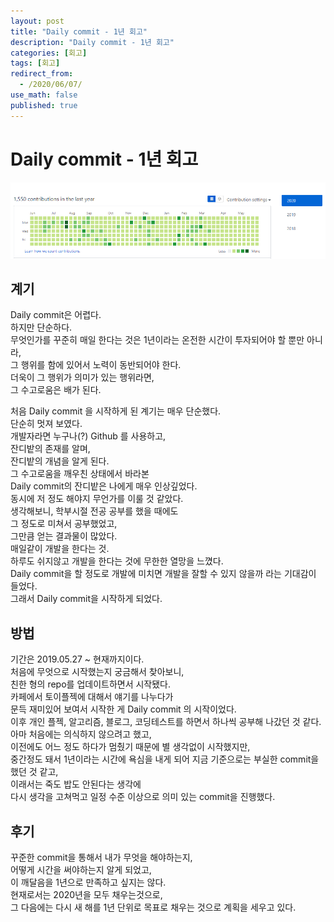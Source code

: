 ```yaml
---
layout: post
title: "Daily commit - 1년 회고"
description: "Daily commit - 1년 회고"
categories: [회고]
tags: [회고]
redirect_from:
  - /2020/06/07/
use_math: false
published: true
---
```


# Daily commit - 1년 회고

<img src="/assets/images/posts/29/github_green.png">

## 계기

<p>
Daily commit은 어렵다.<br/>
하지만 단순하다.<br/>
무엇인가를 꾸준히 매일 한다는 것은 1년이라는 온전한 시간이 투자되어야 할 뿐만 아니라,<br/>
그 행위를 함에 있어서 노력이 동반되어야 한다.<br/>
더욱이 그 행위가 의미가 있는 행위라면,<br/>
그 수고로움은 배가 된다.<br/>
</p>

<p>
처음 Daily commit 을 시작하게 된 계기는 매우 단순했다.<br/>
단순히 멋져 보였다.<br/>
개발자라면 누구나(?) Github 를 사용하고,<br/>
잔디밭의 존재를 알며,<br/>
잔디밭의 개념을 알게 된다.<br/>
그 수고로움을 깨우친 상태에서 바라본<br/>
Daily commit의 잔디밭은 나에게 매우 인상깊었다.<br/>
동시에 저 정도 해야지 무언가를 이룰 것 같았다.<br/>
생각해보니, 학부시절 전공 공부를 했을 때에도<br/>
그 정도로 미쳐서 공부했었고,<br/>
그만큼 얻는 결과물이 많았다.<br/>
매일같이 개발을 한다는 것.<br/>
하루도 쉬지않고 개발을 한다는 것에 무한한 열망을 느꼈다.<br/>
Daily commit을 할 정도로 개발에 미치면 개발을 잘할 수 있지 않을까 라는 기대감이 들었다.<br/>
그래서 Daily commit을 시작하게 되었다.<br/>
</p>

## 방법

<p>
기간은 2019.05.27 ~ 현재까지이다.<br/>
처음에 무엇으로 시작했는지 궁금해서 찾아보니,<br/>
친한 형의 repo를 업데이트하면서 시작됐다.<br/>
카페에서 토이플젝에 대해서 얘기를 나누다가
<br/>문득 재미있어 보여서 시작한 게 Daily commit 의 시작이었다.<br/>
이후 개인 플젝, 알고리즘, 블로그, 코딩테스트를 하면서 하나씩 공부해 나갔던 것 같다.<br/>
아마 처음에는 의식하지 않으려고 했고,<br/>
이전에도 어느 정도 하다가 멈췄기 때문에 별 생각없이 시작했지만,<br/>
중간정도 돼서 1년이라는 시간에 욕심을 내게 되어 지금 기준으로는 부실한 commit을 했던 것 같고,<br/>
이래서는 죽도 밥도 안된다는 생각에<br/>
다시 생각을 고쳐먹고 일정 수준 이상으로 의미 있는 commit을 진행했다.<br/>
</p>

## 후기

<p>
꾸준한 commit을 통해서 내가 무엇을 해야하는지,<br/>
어떻게 시간을 써야하는지 알게 되었고,<br/>
이 깨달음을 1년으로 만족하고 싶지는 않다.<br/>
현재로서는 2020년을 모두 채우는것으로,<br/>
그 다음에는 다시 새 해를 1년 단위로 목표로 채우는 것으로 계획을 세우고 있다.<br/>
</p>
